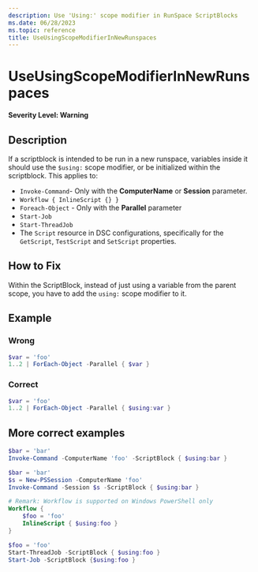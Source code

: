 ```yaml
---
description: Use 'Using:' scope modifier in RunSpace ScriptBlocks
ms.date: 06/28/2023
ms.topic: reference
title: UseUsingScopeModifierInNewRunspaces
---
```

# UseUsingScopeModifierInNewRunspaces

**Severity Level: Warning**

## Description

If a scriptblock is intended to be run in a new runspace, variables inside it should use the
`$using:` scope modifier, or be initialized within the scriptblock. This applies to:

- `Invoke-Command`- Only with the **ComputerName** or **Session** parameter.
- `Workflow { InlineScript {} }`
- `Foreach-Object` - Only with the **Parallel** parameter
- `Start-Job`
- `Start-ThreadJob`
- The `Script` resource in DSC configurations, specifically for the `GetScript`, `TestScript` and
  `SetScript` properties.

## How to Fix

Within the ScriptBlock, instead of just using a variable from the parent scope, you have to add the
`using:` scope modifier to it.

## Example

### Wrong

```powershell
$var = 'foo'
1..2 | ForEach-Object -Parallel { $var }
```

### Correct

```powershell
$var = 'foo'
1..2 | ForEach-Object -Parallel { $using:var }
```

## More correct examples

```powershell
$bar = 'bar'
Invoke-Command -ComputerName 'foo' -ScriptBlock { $using:bar }
```

```powershell
$bar = 'bar'
$s = New-PSSession -ComputerName 'foo'
Invoke-Command -Session $s -ScriptBlock { $using:bar }
```

```powershell
# Remark: Workflow is supported on Windows PowerShell only
Workflow {
    $foo = 'foo'
    InlineScript { $using:foo }
}
```

```powershell
$foo = 'foo'
Start-ThreadJob -ScriptBlock { $using:foo }
Start-Job -ScriptBlock {$using:foo }
```

